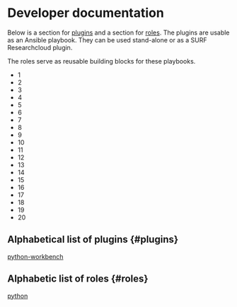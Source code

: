 # Developer documentation
Below is a section for [plugins](#plugins) and a section for [roles](#roles).
The plugins are usable as an Ansible playbook. 
They can be used stand-alone or as a SURF Researchcloud plugin.

The roles serve as reusable building blocks for these playbooks.

- 1
- 2
- 3
- 4
- 5
- 6
- 7
- 8
- 9
- 10
- 11
- 12
- 13
- 14
- 15
- 16
- 17
- 18
- 19
- 20



## Alphabetical list of plugins  {#plugins}
[python-workbench](plugins/python-workbench.md)

## Alphabetic list of roles {#roles}
[python](roles/python.md)

